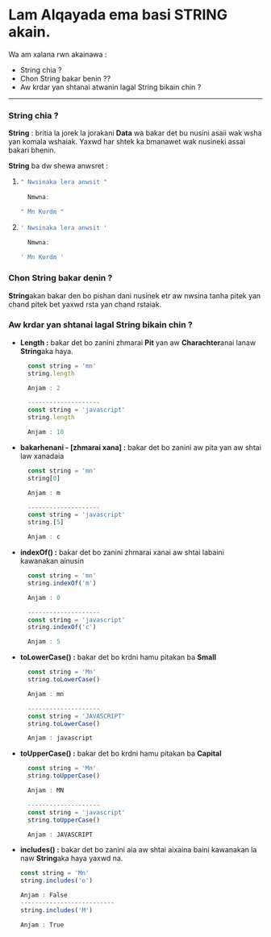 # Lam Alqayada ema basi **STRING** akain.

Wa am xalana rwn akainawa :

* String chia ?
* Chon String bakar benin ??
* Aw krdar yan shtanai atwanin lagal String bikain chin ?

-----------------------------------------------------

### String chia ?

**String** : britia la jorek la jorakani **Data** wa bakar det bu nusini asaii wak wsha yan komala wshaiak. Yaxwd har shtek ka bmanawet wak nusineki assai bakari bhenin.

**String** ba dw shewa anwsret :

1. ```javascript
   " Nwsinaka lera anwsit "
     
     Nmwna:

   " Mn Kurdm "
   ```
2. ```javascript
   ' Nwsinaka lera anwsit '
     
     Nmwna:

   ' Mn Kurdm '
   ```


### Chon String bakar denin ?

**String**akan bakar den bo pishan dani nusinek etr aw nwsina tanha pitek yan chand pitek bet yaxwd rsta yan chand rstaiak.



### Aw krdar yan shtanai lagal String bikain chin ?


* **Length :** bakar det bo zanini zhmarai **Pit** yan aw **Charachter**anai lanaw **String**aka haya.
  ```javascript
    const string = 'mn'
    string.length

    Anjam : 2

    --------------------
    const string = 'javascript'
    string.length

    Anjam : 10
   ```

* **bakarhenani - [zhmarai xana] :** bakar det bo zanini aw pita yan aw shtai law xanadaia
  ```javascript
    const string = 'mn'
    string[0]

    Anjam : m

    --------------------
    const string = 'javascript'
    string.[5]

    Anjam : c
   ```

* **indexOf() :** bakar det bo zanini zhmarai xanai aw shtai labaini kawanakan ainusin

  ```javascript
    const string = 'mn'
    string.indexOf('m')

    Anjam : 0

    --------------------
    const string = 'javascript'
    string.indexOf('c')

    Anjam : 5
   ```
* **toLowerCase() :** bakar det bo krdni hamu pitakan ba **Small**

  ```javascript
    const string = 'Mn'
    string.toLowerCase()

    Anjam : mn

    --------------------
    const string = 'JAVASCRIPT'
    string.toLowerCase()

    Anjam : javascript
   ```
* **toUpperCase() :** bakar det bo krdni hamu pitakan ba **Capital**

  ```javascript
    const string = 'Mn'
    string.toUpperCase()

    Anjam : MN

    --------------------
    const string = 'javascript'
    string.toUpperCase()

    Anjam : JAVASCRIPT
   ```
* **includes() :** bakar det bo zanini aia aw shtai aixaina baini kawanakan la naw **String**aka haya yaxwd na.
    ```javascript
    const string = 'Mn'
    string.includes('o')

    Anjam : False
  --------------------------
    string.includes('M')

    Anjam : True
   ```
